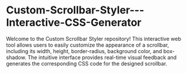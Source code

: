 # Custom-Scrollbar-Styler---Interactive-CSS-Generator
Welcome to the Custom Scrollbar Styler repository! This interactive web tool allows users to easily customize the appearance of a scrollbar, including its width, height, border-radius, background color, and box-shadow. The intuitive interface provides real-time visual feedback and generates the corresponding CSS code for the designed scrollbar.
